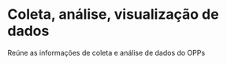 # Coleta, análise, visualização de dados 
Reúne as informações de coleta e análise de dados do OPPs

